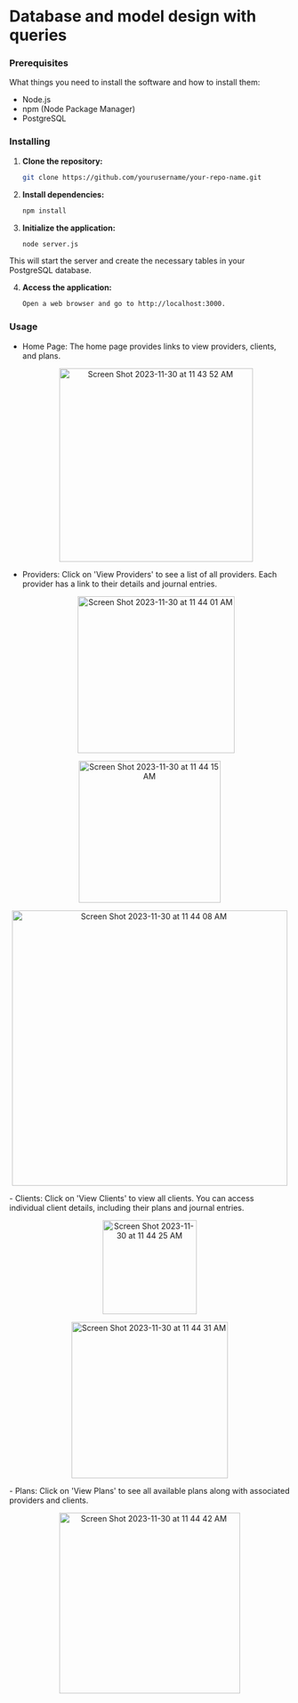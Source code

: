 # Database and model design with queries

### Prerequisites

What things you need to install the software and how to install them:

- Node.js
- npm (Node Package Manager)
- PostgreSQL

### Installing

1. **Clone the repository:**
   ```bash
   git clone https://github.com/yourusername/your-repo-name.git
2. **Install dependencies:**
   ```bash
   npm install
3. **Initialize the application:**
   ```bash
   node server.js
This will start the server and create the necessary tables in your PostgreSQL database.

4. **Access the application:**
   ```bash
   Open a web browser and go to http://localhost:3000.

### Usage
- Home Page: The home page provides links to view providers, clients, and plans.
  <p align="center">
  <img width="348" alt="Screen Shot 2023-11-30 at 11 43 52 AM" src="https://github.com/kennethlee0502/Database-and-model-design-with-queries/assets/95536900/679dac0d-8847-46a3-97c4-1601f278d3e0"</p>
- Providers: Click on 'View Providers' to see a list of all providers. Each provider has a link to their details and journal entries.
  <p align="center"><img width="282" alt="Screen Shot 2023-11-30 at 11 44 01 AM" src="https://github.com/kennethlee0502/Database-and-model-design-with-queries/assets/95536900/b65d5c12-1679-46fe-9505-5b525c8d60aa"></p>
  <p align = "center">   
</p>
<p align = "center">
   <img width="255" alt="Screen Shot 2023-11-30 at 11 44 15 AM" src="https://github.com/kennethlee0502/Database-and-model-design-with-queries/assets/95536900/4505f82f-9331-4f53-bdc8-8c48cc2eb406">
     <p align = "center">
   <img width="495" alt="Screen Shot 2023-11-30 at 11 44 08 AM" src="https://github.com/kennethlee0502/Database-and-model-design-with-queries/assets/95536900/b14f2292-34f2-42c0-a3dd-fc265124fadf">
</p>
</p>
- Clients: Click on 'View Clients' to view all clients. You can access individual client details, including their plans and journal entries.
<p align = "center">
<img width="169" alt="Screen Shot 2023-11-30 at 11 44 25 AM" src="https://github.com/kennethlee0502/Database-and-model-design-with-queries/assets/95536900/93267f7f-543d-4bae-82d6-1ec4b1dfe0c1">
</p>
<p align = "center">
   <img width="281" alt="Screen Shot 2023-11-30 at 11 44 31 AM" src="https://github.com/kennethlee0502/Database-and-model-design-with-queries/assets/95536900/c308f7a5-2cdf-4b23-b015-1e7906f36fcc">
</p>
- Plans: Click on 'View Plans' to see all available plans along with associated providers and clients.
<p align = "center">
   <img width="325" alt="Screen Shot 2023-11-30 at 11 44 42 AM" src="https://github.com/kennethlee0502/Database-and-model-design-with-queries/assets/95536900/db6a6497-ce10-41ad-9cc0-892db4ff9e25">
</p>

   

